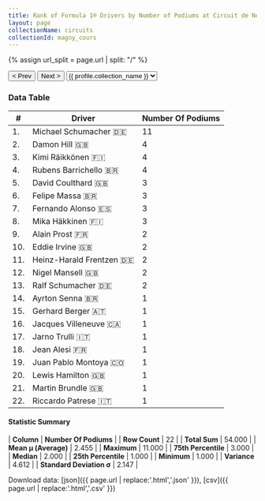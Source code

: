 ```yaml
---
title: Rank of Formula 1® Drivers by Number of Podiums at Circuit de Nevers Magny-Cours
layout: page
collectionName: circuits
collectionId: magny_cours
---
```


{% assign url_split = page.url | split: "/" %}
<div id="collection-navigation">
<button onclick="selector.options[selector.selectedIndex-1].value && (window.location = selector.options[selector.selectedIndex-1].value);">&lt; Prev</button>
<button onclick="selector.options[selector.selectedIndex+1].value && (window.location = selector.options[selector.selectedIndex+1].value);">Next &gt;</button>
<select id="selector" onchange="this.options[this.selectedIndex].value && (window.location = this.options[this.selectedIndex].value);">
  {% for collectionId in site.data[page.collectionName].refs %}
    {% if collectionId == page.collectionId %}
      {% assign selected = "selected" %}
    {% else %}
      {% assign selected = "" %}
    {% endif %}
    {% assign profile = site.data[page.collectionName][collectionId].profile %}
    <option value="/f1/{{ page.collectionName }}/{{ collectionId }}/{{ url_split[4] }}" {{ selected }}>{{ profile.collection_name }}</option>
  {% endfor %}
</select>
</div>

<canvas id="chart" width="400" height="180"></canvas>
<script>
var data = {
    "datasets": [
        {
            "backgroundColor": [
                "#9C8E8D",
                "#9C8E8D",
                "#9C8E8D",
                "#9C8E8D",
                "#9C8E8D",
                "#9C8E8D",
                "#9C8E8D",
                "#9C8E8D",
                "#9C8E8D",
                "#9C8E8D",
                "#9C8E8D",
                "#9C8E8D",
                "#9C8E8D",
                "#9C8E8D",
                "#9C8E8D",
                "#9C8E8D",
                "#9C8E8D",
                "#9C8E8D",
                "#9C8E8D",
                "#9C8E8D",
                "#9C8E8D",
                "#9C8E8D"
            ],
            "borderColor": [
                "#1D181E",
                "#1D181E",
                "#1D181E",
                "#1D181E",
                "#1D181E",
                "#1D181E",
                "#1D181E",
                "#1D181E",
                "#1D181E",
                "#1D181E",
                "#1D181E",
                "#1D181E",
                "#1D181E",
                "#1D181E",
                "#1D181E",
                "#1D181E",
                "#1D181E",
                "#1D181E",
                "#1D181E",
                "#1D181E",
                "#1D181E",
                "#1D181E"
            ],
            "borderWidth": 1,
            "data": [
                11.0,
                4.0,
                4.0,
                4.0,
                3.0,
                3.0,
                3.0,
                3.0,
                2.0,
                2.0,
                2.0,
                2.0,
                2.0,
                1.0,
                1.0,
                1.0,
                1.0,
                1.0,
                1.0,
                1.0,
                1.0,
                1.0
            ],
            "label": "Number Of Podiums"
        }
    ],
    "labels": [
        "Michael Schumacher",
        "Damon Hill",
        "Kimi Räikkönen",
        "Rubens Barrichello",
        "David Coulthard",
        "Felipe Massa",
        "Fernando Alonso",
        "Mika Häkkinen",
        "Alain Prost",
        "Eddie Irvine",
        "Heinz-Harald Frentzen",
        "Nigel Mansell",
        "Ralf Schumacher",
        "Ayrton Senna",
        "Gerhard Berger",
        "Jacques Villeneuve",
        "Jarno Trulli",
        "Jean Alesi",
        "Juan Pablo Montoya",
        "Lewis Hamilton",
        "Martin Brundle",
        "Riccardo Patrese"
    ]
};
var options = {
  legend: {
    display: false
  },
  scales: {
    xAxes: [{
      ticks: {
        beginAtZero: true,
        maxRotation: 180,
        display: window.innerWidth > 800
      }
    }],
    yAxes: [{
      ticks: {
        beginAtZero: true
      }
    }]
  },
  onResize: function(chart, size) {
    chart.options.scales.xAxes[0].ticks.display = size.width > 800;
  }
};
var chart = new Chart("chart", {
    data: data,
    type: 'bar',
    options: options
});
</script>



### Data Table

| # | Driver | Number Of Podiums |
|--|--|--|
| 1. | Michael Schumacher 🇩🇪 | 11 |
| 2. | Damon Hill 🇬🇧 | 4 |
| 3. | Kimi Räikkönen 🇫🇮 | 4 |
| 4. | Rubens Barrichello 🇧🇷 | 4 |
| 5. | David Coulthard 🇬🇧 | 3 |
| 6. | Felipe Massa 🇧🇷 | 3 |
| 7. | Fernando Alonso 🇪🇸 | 3 |
| 8. | Mika Häkkinen 🇫🇮 | 3 |
| 9. | Alain Prost 🇫🇷 | 2 |
| 10. | Eddie Irvine 🇬🇧 | 2 |
| 11. | Heinz-Harald Frentzen 🇩🇪 | 2 |
| 12. | Nigel Mansell 🇬🇧 | 2 |
| 13. | Ralf Schumacher 🇩🇪 | 2 |
| 14. | Ayrton Senna 🇧🇷 | 1 |
| 15. | Gerhard Berger 🇦🇹 | 1 |
| 16. | Jacques Villeneuve 🇨🇦 | 1 |
| 17. | Jarno Trulli 🇮🇹 | 1 |
| 18. | Jean Alesi 🇫🇷 | 1 |
| 19. | Juan Pablo Montoya 🇨🇴 | 1 |
| 20. | Lewis Hamilton 🇬🇧 | 1 |
| 21. | Martin Brundle 🇬🇧 | 1 |
| 22. | Riccardo Patrese 🇮🇹 | 1 |

#### Statistic Summary

| **Column** | **Number Of Podiums** |
| **Row Count** | 22 |
| **Total Sum** | 54.000 |
| **Mean μ (Average)** | 2.455 |
| **Maximum** | 11.000 |
| **75th Percentile** | 3.000 |
| **Median** | 2.000 |
| **25th Percentile** | 1.000 |
| **Minimum** | 1.000 |
| **Variance** | 4.612 |
| **Standard Deviation σ** | 2.147 |

Download data: [json]({{ page.url | replace:'.html','.json' }}), [csv]({{ page.url | replace:'.html','.csv' }})
